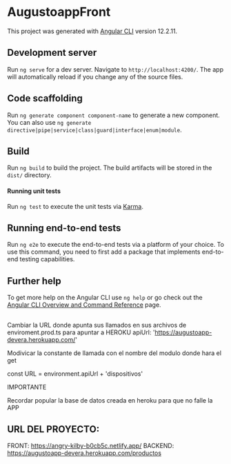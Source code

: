 # AugustoappFront

This project was generated with [Angular CLI](https://github.com/angular/angular-cli) version 12.2.11.

## Development server

Run `ng serve` for a dev server. Navigate to `http://localhost:4200/`. The app will automatically reload if you change any of the source files.

## Code scaffolding

Run `ng generate component component-name` to generate a new component. You can also use `ng generate directive|pipe|service|class|guard|interface|enum|module`.

## Build

Run `ng build` to build the project. The build artifacts will be stored in the `dist/` directory.

#### Running unit tests

Run `ng test` to execute the unit tests via [Karma](https://karma-runner.github.io).

## Running end-to-end tests

Run `ng e2e` to execute the end-to-end tests via a platform of your choice. To use this command, you need to first add a package that implements end-to-end testing capabilities.

## Further help

To get more help on the Angular CLI use `ng help` or go check out the [Angular CLI Overview and Command Reference](https://angular.io/cli) page.


##

Cambiar la URL donde apunta sus llamados en sus archivos de enviroment.prod.ts para apuntar a HEROKU
apiUrl: 'https://augustoapp-devera.herokuapp.com/'

Modivicar la constante de llamada con el nombre del modulo donde hara el get 

const URL = environment.apiUrl + 'dispositivos'

IMPORTANTE

Recordar popular la base de datos creada en heroku para que no falle la APP




## URL DEL PROYECTO:

FRONT: https://angry-kilby-b0cb5c.netlify.app/
BACKEND: https://augustoapp-devera.herokuapp.com/productos
